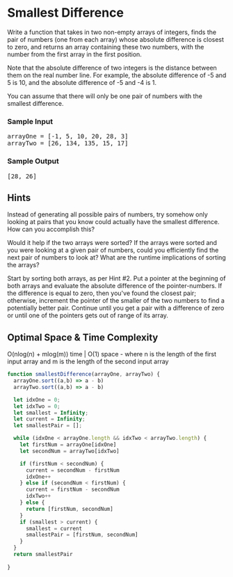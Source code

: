 # Smallest Difference

<div class="html">
<p>
  Write a function that takes in two non-empty arrays of integers, finds the
  pair of numbers (one from each array) whose absolute difference is closest to
  zero, and returns an array containing these two numbers, with the number from
  the first array in the first position.
</p>
<p>
  Note that the absolute difference of two integers is the distance between
  them on the real number line. For example, the absolute difference of -5 and 5
  is 10, and the absolute difference of -5 and -4 is 1.
</p>
<p>
  You can assume that there will only be one pair of numbers with the smallest
  difference.
</p>
<h3>Sample Input</h3>
<pre><span class="CodeEditor-promptParameter">arrayOne</span> = [-1, 5, 10, 20, 28, 3]
<span class="CodeEditor-promptParameter">arrayTwo</span> = [26, 134, 135, 15, 17]
</pre>
<h3>Sample Output</h3>
<pre>[28, 26]</pre>
</div>

<h2>Hints</h2>

<p>
Instead of generating all possible pairs of numbers, try somehow only looking at pairs that you know could actually have the smallest difference. How can you accomplish this?
</p>
<p>
Would it help if the two arrays were sorted? If the arrays were sorted and you were looking at a given pair of numbers, could you efficiently find the next pair of numbers to look at? What are the runtime implications of sorting the arrays?
</p>
<p>
Start by sorting both arrays, as per Hint #2. Put a pointer at the beginning of both arrays and evaluate the absolute difference of the pointer-numbers. If the difference is equal to zero, then you've found the closest pair; otherwise, increment the pointer of the smaller of the two numbers to find a potentially better pair. Continue until you get a pair with a difference of zero or until one of the pointers gets out of range of its array.
</p>
<h2>Optimal Space & Time Complexity</h2>

O(nlog(n) + mlog(m)) time | O(1) space - where n is the length of the first input array and m is the length of the second input array

```javascript
function smallestDifference(arrayOne, arrayTwo) {
  arrayOne.sort((a,b) => a - b)
  arrayTwo.sort((a,b) => a - b)

  let idxOne = 0;
  let idxTwo = 0;
  let smallest = Infinity;
  let current = Infinity;
  let smallestPair = [];

  while (idxOne < arrayOne.length && idxTwo < arrayTwo.length) {
    let firstNum = arrayOne[idxOne]
    let secondNum = arrayTwo[idxTwo]

    if (firstNum < secondNum) {
      current = secondNum - firstNum
      idxOne++
    } else if (secondNum < firstNum) {
      current = firstNum - secondNum
      idxTwo++
    } else {
      return [firstNum, secondNum]
    }
    if (smallest > current) {
      smallest = current
      smallestPair = [firstNum, secondNum]
    }
  }
  return smallestPair
  
}

```